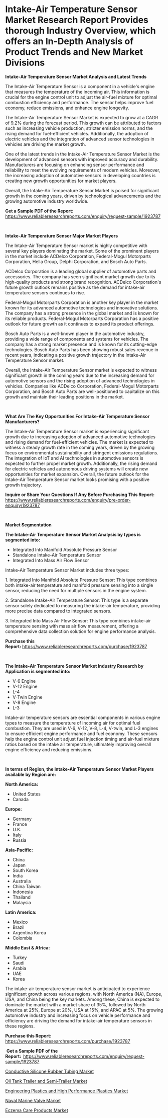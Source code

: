 <p><h1>Intake-Air Temperature Sensor Market Research Report Provides thorough Industry Overview, which offers an In-Depth Analysis of Product Trends and New Market Divisions</h1></p><p><strong>Intake-Air Temperature Sensor Market Analysis and Latest Trends</strong></p>
<p><p>The Intake-Air Temperature Sensor is a component in a vehicle's engine that measures the temperature of the incoming air. This information is crucial for the engine control unit to adjust the air-fuel mixture for optimal combustion efficiency and performance. The sensor helps improve fuel economy, reduce emissions, and enhance engine longevity.</p><p>The Intake-Air Temperature Sensor Market is expected to grow at a CAGR of 9.2% during the forecast period. This growth can be attributed to factors such as increasing vehicle production, stricter emission norms, and the rising demand for fuel-efficient vehicles. Additionally, the adoption of electric vehicles and the integration of advanced sensor technologies in vehicles are driving the market growth.</p><p>One of the latest trends in the Intake-Air Temperature Sensor Market is the development of advanced sensors with improved accuracy and durability. Manufacturers are focusing on enhancing sensor performance and reliability to meet the evolving requirements of modern vehicles. Moreover, the increasing adoption of automotive sensors in developing countries is creating new growth opportunities for market players.</p><p>Overall, the Intake-Air Temperature Sensor Market is poised for significant growth in the coming years, driven by technological advancements and the growing automotive industry worldwide.</p></p>
<p><strong>Get a Sample PDF of the Report:&nbsp;</strong> <a href="https://www.reliableresearchreports.com/enquiry/request-sample/1923787">https://www.reliableresearchreports.com/enquiry/request-sample/1923787</a></p>
<p>&nbsp;</p>
<p><strong>Intake-Air Temperature Sensor Major Market Players</strong></p>
<p><p>The Intake-Air Temperature Sensor market is highly competitive with several key players dominating the market. Some of the prominent players in the market include ACDelco Corporation, Federal-Mogul Motorparts Corporation, Hella Group, Delphi Corporation, and Bosch Auto Parts.</p><p>ACDelco Corporation is a leading global supplier of automotive parts and accessories. The company has seen significant market growth due to its high-quality products and strong brand recognition. ACDelco Corporation's future growth outlook remains positive as the demand for intake-air temperature sensors continues to rise.</p><p>Federal-Mogul Motorparts Corporation is another key player in the market known for its advanced automotive technologies and innovative solutions. The company has a strong presence in the global market and is known for its reliable products. Federal-Mogul Motorparts Corporation has a positive outlook for future growth as it continues to expand its product offerings.</p><p>Bosch Auto Parts is a well-known player in the automotive industry, providing a wide range of components and systems for vehicles. The company has a strong market presence and is known for its cutting-edge technologies. Bosch Auto Parts has been showing robust sales revenue in recent years, indicating a positive growth trajectory in the Intake-Air Temperature Sensor market.</p><p>Overall, the Intake-Air Temperature Sensor market is expected to witness significant growth in the coming years due to the increasing demand for automotive sensors and the rising adoption of advanced technologies in vehicles. Companies like ACDelco Corporation, Federal-Mogul Motorparts Corporation, and Bosch Auto Parts are well-positioned to capitalize on this growth and maintain their leading positions in the market.</p></p>
<p>&nbsp;</p>
<p><strong>What Are The Key Opportunities For Intake-Air Temperature Sensor Manufacturers?</strong></p>
<p><p>The Intake-Air Temperature Sensor market is experiencing significant growth due to increasing adoption of advanced automotive technologies and rising demand for fuel-efficient vehicles. The market is expected to witness a steady growth rate in the coming years, driven by the growing focus on environmental sustainability and stringent emissions regulations. The integration of IoT and AI technologies in automotive sensors is expected to further propel market growth. Additionally, the rising demand for electric vehicles and autonomous driving systems will create new opportunities for market expansion. Overall, the future outlook for the Intake-Air Temperature Sensor market looks promising with a positive growth trajectory.</p></p>
<p><strong>Inquire or Share Your Questions If Any Before Purchasing This Report:</strong> <a href="https://www.reliableresearchreports.com/enquiry/pre-order-enquiry/1923787">https://www.reliableresearchreports.com/enquiry/pre-order-enquiry/1923787</a></p>
<p>&nbsp;</p>
<p><strong>Market Segmentation</strong></p>
<p><strong>The Intake-Air Temperature Sensor Market Analysis by types is segmented into:</strong></p>
<p><ul><li>Integrated Into Manifold Absolute Pressure Sensor</li><li>Standalone Intake-Air Temperature Sensor</li><li>Integrated Into Mass Air Flow Sensor</li></ul></p>
<p><p>Intake-Air Temperature Sensor Market includes three types:</p><p>1. Integrated Into Manifold Absolute Pressure Sensor: This type combines both intake-air temperature and manifold pressure sensing into a single sensor, reducing the need for multiple sensors in the engine system.</p><p>2. Standalone Intake-Air Temperature Sensor: This type is a separate sensor solely dedicated to measuring the intake-air temperature, providing more precise data compared to integrated sensors.</p><p>3. Integrated Into Mass Air Flow Sensor: This type combines intake-air temperature sensing with mass air flow measurement, offering a comprehensive data collection solution for engine performance analysis.</p></p>
<p><strong>Purchase this Report:&nbsp;</strong><a href="https://www.reliableresearchreports.com/purchase/1923787">https://www.reliableresearchreports.com/purchase/1923787</a></p>
<p>&nbsp;</p>
<p><strong>The Intake-Air Temperature Sensor Market Industry Research by Application is segmented into:</strong></p>
<p><ul><li>V-6 Engine</li><li>V-12 Engine</li><li>L-4</li><li>V-Twin Engine</li><li>V-8 Engine</li><li>L-3</li></ul></p>
<p><p>Intake-air temperature sensors are essential components in various engine types to measure the temperature of incoming air for optimal fuel combustion. They are used in V-6, V-12, V-8, L-4, V-twin, and L-3 engines to ensure efficient engine performance and fuel economy. These sensors help the engine control unit adjust fuel injection timing and air-fuel mixture ratios based on the intake air temperature, ultimately improving overall engine efficiency and reducing emissions.</p></p>
<p>&nbsp;</p>
<p><strong>In terms of Region, the Intake-Air Temperature Sensor Market Players available by Region are:</strong></p>
<p>
    <p> <strong> North America: </strong>
        <ul>
            <li>United States</li>
            <li>Canada</li>
        </ul>
        </p> 
    <p> <strong> Europe: </strong>
        <ul>
            <li>Germany</li>
            <li>France</li>
            <li>U.K.</li>
            <li>Italy</li>
            <li>Russia</li>
        </ul>
        </p> 
    <p> <strong> Asia-Pacific: </strong>
        <ul>
            <li>China</li>
            <li>Japan</li>
            <li>South Korea</li>
            <li>India</li>
            <li>Australia</li>
            <li>China Taiwan</li>
            <li>Indonesia</li>
            <li>Thailand</li>
            <li>Malaysia</li>
        </ul>
        </p> 
    <p> <strong> Latin America: </strong>
        <ul>
            <li>Mexico</li>
            <li>Brazil</li>
            <li>Argentina Korea</li>
            <li>Colombia</li>
        </ul>
        </p> 
    <p> <strong> Middle East & Africa: </strong>
        <ul>
            <li>Turkey</li>
            <li>Saudi</li>
            <li>Arabia</li>
            <li>UAE</li>
            <li>Korea</li>
        </ul>
    </p>
    </p>
<p><p>The intake-air temperature sensor market is anticipated to experience significant growth across various regions, with North America (NA), Europe, USA, and China being the key markets. Among these, China is expected to dominate the market with a market share of 35%, followed by North America at 25%, Europe at 20%, USA at 15%, and APAC at 5%. The growing automotive industry and increasing focus on vehicle performance and efficiency are driving the demand for intake-air temperature sensors in these regions.</p></p>
<p><strong>Purchase this Report: </strong><a href="https://www.reliableresearchreports.com/purchase/1923787">https://www.reliableresearchreports.com/purchase/1923787</a></p>
<p>&nbsp;<strong>Get a Sample PDF of the Report:&nbsp;&nbsp;</strong><a href="https://www.reliableresearchreports.com/enquiry/request-sample/1923787">https://www.reliableresearchreports.com/enquiry/request-sample/1923787</a></p>
<p><strong></strong></p>
<p><p><a href="https://view.publitas.com/reportprime-1/conductive-silicone-rubber-tubing-market-size-share-trends-analysis-report-by-material-by-type-by-end-user-by-region-and-segment-forecasts-2024-2031/">Conductive Silicone Rubber Tubing Market</a></p><p><a href="https://florentine-yuzu-f42.notion.site/Oil-Tank-Trailer-and-Semi-Trailer-Market-Research-Report-Provides-thorough-Industry-Overview-which--07c8d0df2f034181b82bdb6aa1a18984">Oil Tank Trailer and Semi-Trailer Market</a></p><p><a href="https://changeable-paste-463.notion.site/Decoding-the-Engineering-Plastics-and-High-Performance-Plastics-Market-A-Deep-Dive-into-the-Latest--27ce234c00e7418bb5a84b3c1f64a35b">Engineering Plastics and High Performance Plastics Market</a></p><p><a href="https://fuschia-pecorino-a6d.notion.site/Naval-Marine-Valve-Market-Dynamics-2024-2031-Also-about-Its-Market-Trends-Projections-and-Opportu-e80196b4df424f00b34d1001880565fe">Naval Marine Valve Market</a></p><p><a href="https://view.publitas.com/reportprime-1/global-eczema-care-products-market-by-types-applications-and-major-players-with-regional-growth-rate-analysis-and-development-situation-from-2024-to-2031/">Eczema Care Products Market</a></p></p>